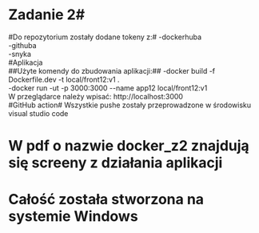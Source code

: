 # Zadanie 2#

#Do repozytorium zostały dodane tokeny z:#
-dockerhuba<br>
-githuba<br>
-snyka<br>
#Aplikacja        
##Użyte komendy do zbudowania aplikacji:##
-docker build -f Dockerfile.dev -t local/front12:v1 . <br>
-docker run -ut -p 3000:3000 --name app12 local/front12:v1<br>
W przeglądarce należy wpisać:
http://localhost:3000<br>
#GitHub action#
Wszystkie pushe zostały przeprowadzone w środowisku visual studio code<br>
# W pdf o nazwie docker_z2 znajdują się screeny z działania aplikacji
# Całość została stworzona na systemie Windows

